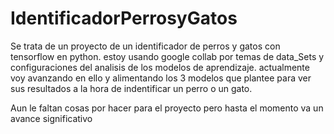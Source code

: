 # IdentificadorPerrosyGatos
  Se trata de un proyecto de un identificador de perros y gatos con tensorflow en python.
  estoy usando google collab por temas de data_Sets y configuraciones del analisis de los modelos de aprendizaje. actualmente voy avanzando en ello y alimentando los 
  3 modelos que plantee para ver sus resultados a la hora de indentificar un perro o un gato.

  Aun le faltan cosas por hacer para el proyecto pero hasta el momento va un avance significativo

